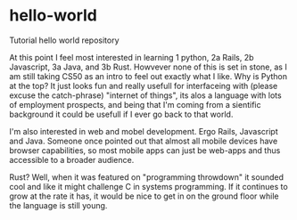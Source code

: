 # hello-world
Tutorial hello world repository

At this point I feel most interested in learning 1 python, 2a Rails, 2b Javascript, 3a Java, and 3b Rust.
Howvever none of this is set in stone, as I am still taking CS50 as an intro to feel out exactly what I like.
Why is Python at the top?  It just looks fun and really usefull for interfaceing with (please excuse the catch-phrase) "internet of things", its alos a language with lots of employment prospects, and being that I'm coming from a sientific background it could be usefull if I ever go back to that world.  

I'm also interested in web and mobel development.  Ergo  Rails, Javascript and Java. Someone once pointed out that almost all mobile devices have browser capabilities, so most mobile apps can just be web-apps and thus accessible to a broader audience.  

Rust?  Well, when it was featured on "programming throwdown" it sounded cool and like it might challenge C in systems programming.  If it continues to grow at the rate it has, it would be nice to get in on the ground floor while the language is still young.  
